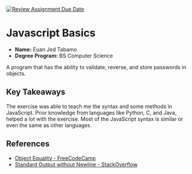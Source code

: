 [![Review Assignment Due Date](https://classroom.github.com/assets/deadline-readme-button-22041afd0340ce965d47ae6ef1cefeee28c7c493a6346c4f15d667ab976d596c.svg)](https://classroom.github.com/a/2EnW9dmo)
# Javascript Basics
- **Name:** Euan Jed Tabamo
- **Degree Program:** BS Computer Science

A program that has the ability to validate, reverse, and store passwords in objects.

## Key Takeaways

The exercise was able to teach me the syntax and some methods in JavaScript. Prior knowledge from languages like Python, C, and Java, helped a lot with the exercise. Most of the JavaScript syntax is similar or even the same as other languages.

## References
- [Object Equality - FreeCodeCamp](https://www.freecodecamp.org/news/javascript-comparison-operators-how-to-compare-objects-for-equality-in-js/)
- [Standard Output without Newline - StackOverflow](https://stackoverflow.com/a/6157569)